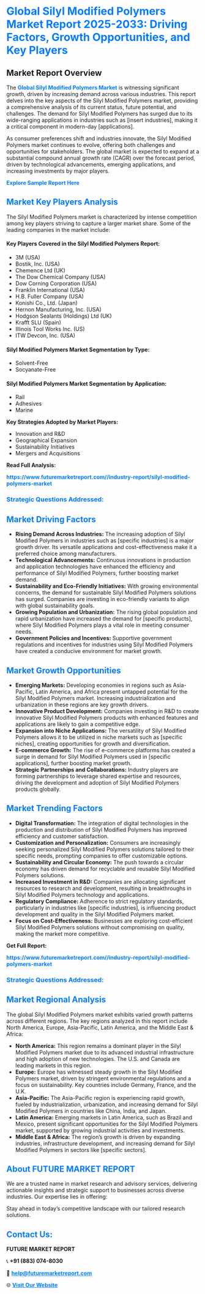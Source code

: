 <h1 style="color: #007BFF;">Global Silyl Modified Polymers Market Report 2025-2033: Driving Factors, Growth Opportunities, and Key Players</h1>

<section id="overview">
<h2>Market Report Overview</h2>
<p>The <a href="https://www.futuremarketreport.com//industry-report/silyl-modified-polymers-market" style="color: #007BFF; text-decoration: none;"><strong>Global Silyl Modified Polymers Market</strong></a> is witnessing significant growth, driven by increasing demand across various industries. This report delves into the key aspects of the Silyl Modified Polymers market, providing a comprehensive analysis of its current status, future potential, and challenges. The demand for Silyl Modified Polymers has surged due to its wide-ranging applications in industries such as [insert industries], making it a critical component in modern-day [applications].</p>
<p>As consumer preferences shift and industries innovate, the Silyl Modified Polymers market continues to evolve, offering both challenges and opportunities for stakeholders. The global market is expected to expand at a substantial compound annual growth rate (CAGR) over the forecast period, driven by technological advancements, emerging applications, and increasing investments by major players.</p>
</section>

<section id="overview">
<p><a href="https://www.futuremarketreport.com//request-sample/reportId=60038" style="color: #007BFF; text-decoration: none;"><strong>Explore Sample Report Here</strong></a></p>
</section>

<section id="key-players">
<h2 style="color: #007BFF;">Market Key Players Analysis</h2>
<p>The Silyl Modified Polymers market is characterized by intense competition among key players striving to capture a larger market share. Some of the leading companies in the market include:</p>
<h4>Key Players Covered in the Silyl Modified Polymers Report:</h4>
<ul><li>3M (USA)</li><li>Bostik, Inc. (USA)</li><li>Chemence Ltd (UK)</li><li>The Dow Chemical Company (USA)</li><li>Dow Corning Corporation (USA)</li><li>Franklin International (USA)</li><li>H.B. Fuller Company (USA)</li><li>Konishi Co., Ltd. (Japan)</li><li>Hernon Manufacturing, Inc. (USA)</li><li>Hodgson Sealants (Holdings) Ltd (UK)</li><li>Krafft SLU (Spain)</li><li>Illinois Tool Works Inc. (US)</li><li>ITW Devcon, Inc. (USA)</li></ul>
<h4>Silyl Modified Polymers Market Segmentation by Type:</h4>
<ul><li>Solvent-Free</li><li>Socyanate-Free</li></ul>

<h4>Silyl Modified Polymers Market Segmentation by Application:</h4>
<ul><li>Rail</li><li>Adhesives</li><li>Marine</li></ul>
<p><strong>Key Strategies Adopted by Market Players:</strong></p>
<ul>
<li>Innovation and R&D</li>
<li>Geographical Expansion</li>
<li>Sustainability Initiatives</li>
<li>Mergers and Acquisitions</li>
</ul>
</section>

<section>
<p><strong>Read Full Analysis: </strong></p><a href="https://www.futuremarketreport.com//industry-report/silyl-modified-polymers-market" style="color: #007BFF; text-decoration: none;"><strong>https://www.futuremarketreport.com//industry-report/silyl-modified-polymers-market</strong></a>
<h3 style="color: #007BFF;">Strategic Questions Addressed:</h3>
</section>

<section id="driving-factors">
<h2 style="color: #007BFF;">Market Driving Factors</h2>
<ul>
<li><strong>Rising Demand Across Industries:</strong> The increasing adoption of Silyl Modified Polymers in industries such as [specific industries] is a major growth driver. Its versatile applications and cost-effectiveness make it a preferred choice among manufacturers.</li>
<li><strong>Technological Advancements:</strong> Continuous innovations in production and application technologies have enhanced the efficiency and performance of Silyl Modified Polymers, further boosting market demand.</li>
<li><strong>Sustainability and Eco-Friendly Initiatives:</strong> With growing environmental concerns, the demand for sustainable Silyl Modified Polymers solutions has surged. Companies are investing in eco-friendly variants to align with global sustainability goals.</li>
<li><strong>Growing Population and Urbanization:</strong> The rising global population and rapid urbanization have increased the demand for [specific products], where Silyl Modified Polymers plays a vital role in meeting consumer needs.</li>
<li><strong>Government Policies and Incentives:</strong> Supportive government regulations and incentives for industries using Silyl Modified Polymers have created a conducive environment for market growth.</li>
</ul>
</section>

<section id="growth-opportunities">
<h2 style="color: #007BFF;">Market Growth Opportunities</h2>
<ul>
<li><strong>Emerging Markets:</strong> Developing economies in regions such as Asia-Pacific, Latin America, and Africa present untapped potential for the Silyl Modified Polymers market. Increasing industrialization and urbanization in these regions are key growth drivers.</li>
<li><strong>Innovative Product Development:</strong> Companies investing in R&D to create innovative Silyl Modified Polymers products with enhanced features and applications are likely to gain a competitive edge.</li>
<li><strong>Expansion into Niche Applications:</strong> The versatility of Silyl Modified Polymers allows it to be utilized in niche markets such as [specific niches], creating opportunities for growth and diversification.</li>
<li><strong>E-commerce Growth:</strong> The rise of e-commerce platforms has created a surge in demand for Silyl Modified Polymers used in [specific applications], further boosting market growth.</li>
<li><strong>Strategic Partnerships and Collaborations:</strong> Industry players are forming partnerships to leverage shared expertise and resources, driving the development and adoption of Silyl Modified Polymers products globally.</li>
</ul>
</section>

<section id="trending-factors">
<h2 style="color: #007BFF;">Market Trending Factors</h2>
<ul>
<li><strong>Digital Transformation:</strong> The integration of digital technologies in the production and distribution of Silyl Modified Polymers has improved efficiency and customer satisfaction.</li>
<li><strong>Customization and Personalization:</strong> Consumers are increasingly seeking personalized Silyl Modified Polymers solutions tailored to their specific needs, prompting companies to offer customizable options.</li>
<li><strong>Sustainability and Circular Economy:</strong> The push towards a circular economy has driven demand for recyclable and reusable Silyl Modified Polymers solutions.</li>
<li><strong>Increased Investment in R&D:</strong> Companies are allocating significant resources to research and development, resulting in breakthroughs in Silyl Modified Polymers technology and applications.</li>
<li><strong>Regulatory Compliance:</strong> Adherence to strict regulatory standards, particularly in industries like [specific industries], is influencing product development and quality in the Silyl Modified Polymers market.</li>
<li><strong>Focus on Cost-Effectiveness:</strong> Businesses are exploring cost-efficient Silyl Modified Polymers solutions without compromising on quality, making the market more competitive.</li>
</ul>
</section>

<section>
<p><strong>Get Full Report: </strong></p><a href="https://www.futuremarketreport.com//industry-report/silyl-modified-polymers-market" style="color: #007BFF; text-decoration: none;"><strong>https://www.futuremarketreport.com//industry-report/silyl-modified-polymers-market</strong></a>
<h3 style="color: #007BFF;">Strategic Questions Addressed:</h3>
</section>


<section id="regional-analysis">
<h2 style="color: #007BFF;">Market Regional Analysis</h2>
<p>The global Silyl Modified Polymers market exhibits varied growth patterns across different regions. The key regions analyzed in this report include North America, Europe, Asia-Pacific, Latin America, and the Middle East & Africa:</p>
<ul>
<li><strong>North America:</strong> This region remains a dominant player in the Silyl Modified Polymers market due to its advanced industrial infrastructure and high adoption of new technologies. The U.S. and Canada are leading markets in this region.</li>
<li><strong>Europe:</strong> Europe has witnessed steady growth in the Silyl Modified Polymers market, driven by stringent environmental regulations and a focus on sustainability. Key countries include Germany, France, and the U.K.</li>
<li><strong>Asia-Pacific:</strong> The Asia-Pacific region is experiencing rapid growth, fueled by industrialization, urbanization, and increasing demand for Silyl Modified Polymers in countries like China, India, and Japan.</li>
<li><strong>Latin America:</strong> Emerging markets in Latin America, such as Brazil and Mexico, present significant opportunities for the Silyl Modified Polymers market, supported by growing industrial activities and investments.</li>
<li><strong>Middle East & Africa:</strong> The region’s growth is driven by expanding industries, infrastructure development, and increasing demand for Silyl Modified Polymers in sectors like [specific sectors].</li>
</ul>
</section>

<footer>
<h2 style="color: #007BFF;">About FUTURE MARKET REPORT</h2>
<p>We are a trusted name in market research and advisory services, delivering actionable insights and strategic support to businesses across diverse industries. Our expertise lies in offering:</p>

<p>Stay ahead in today’s competitive landscape with our tailored research solutions.</p>

<h2 style="color: #007BFF;">Contact Us:</h2>
<p><strong>FUTURE MARKET REPORT</strong></p>
<p>📞 <strong>+91 (883) 074-8030</strong></p>
<p>📧 <strong><a href="mailto:help@futuremarketreport.com" style="color: #007BFF;">help@futuremarketreport.com</a></strong></p>
<p>🌐 <strong><a href="https://www.futuremarketreport.com/" style="color: #007BFF;">Visit Our Website</a></strong></p>
</footer>